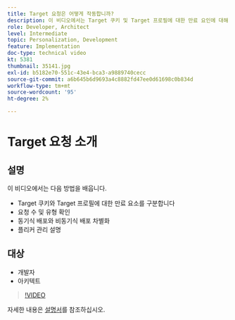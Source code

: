 ```yaml
---
title: Target 요청은 어떻게 작동합니까?
description: 이 비디오에서는 Target 쿠키 및 Target 프로필에 대한 만료 요인에 대해 설명합니다. Target 요청의 수와 유형을 결정하고, 동기식 배포와 비동기 배포를 구분하며, 플리커 관리를 설명하는 방법을 알아봅니다.
role: Developer, Architect
level: Intermediate
topic: Personalization, Development
feature: Implementation
doc-type: technical video
kt: 5381
thumbnail: 35141.jpg
exl-id: b5182e70-551c-43e4-bca3-a9889740cecc
source-git-commit: a6b645b6d9693a4c8882fd47ee0d61698c0b834d
workflow-type: tm+mt
source-wordcount: '95'
ht-degree: 2%

---
```


# Target 요청 소개

## 설명

이 비디오에서는 다음 방법을 배웁니다.

* Target 쿠키와 Target 프로필에 대한 만료 요소를 구분합니다
* 요청 수 및 유형 확인
* 동기식 배포와 비동기식 배포 차별화
* 플리커 관리 설명

## 대상

* 개발자
* 아키텍트

>[!VIDEO](https://video.tv.adobe.com/v/35141/?quality=12)

자세한 내용은 [설명서](https://experienceleague.adobe.com/docs/target/using/implement-target/implementing-target.html?lang=en)를 참조하십시오.
